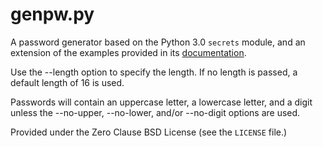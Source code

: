 # genpw.py

A password generator based on the Python 3.0 `secrets` module, and an
extension of the examples provided in its
[documentation](https://docs.python.org/3/library/secrets.html).

Use the --length option to specify the length. If no length is passed, a
default length of 16 is used.

Passwords will contain an uppercase letter, a lowercase letter, and a
digit unless the --no-upper, --no-lower, and/or --no-digit options are
used.

Provided under the Zero Clause BSD License (see the `LICENSE` file.)
